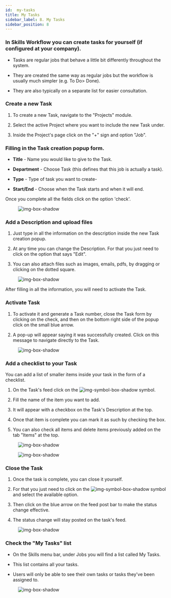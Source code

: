```yaml
---
id:  my-tasks
title: My Tasks
sidebar_label: 8. My Tasks
sidebar_position: 8
---
```


### In Skills Workflow you can create tasks for yourself (if configured at your company).

- Tasks are regular jobs that behave a little bit differently throughout the system.

- They are created the same way as regular jobs but the workflow is usually much simpler (e.g. To Do> Done).

- They are also typically on a separate list for easier consultation.

### Create a new Task

1. To create a new Task, navigate to the "Projects" module.

2. Select the active Project where you want to include the new Task under.

3. Inside the Project's page click on the "+" sign and option "Job".

### Filling in the Task creation popup form. 

- **Title** - Name you would like to give to the Task.

- **Department** - Choose Task (this defines that this job is actually a task).

- **Type** - Type of task you want to create-

- **Start/End** - Choose when the Task starts and when it will end.

Once you complete all the fields click on the option 'check'.

<figure>

![img-box-shadow](/img/university/project-management/project-management-lesson8-1.png)
<figcaption></figcaption>
</figure>

### Add a Description and upload files

1. Just type in all the information on the description inside the new Task creation popup.

2. At any time you can change the Description. For that you just need to click on the option that says "Edit".

3. You can also attach files such as images, emails, pdfs, by dragging or clicking on the dotted square.

<figure>

![img-box-shadow](/img/university/project-management/project-management-lesson8-2.png)
<figcaption></figcaption>
</figure>

After filling in all the information, you will need to activate the Task.

### Activate Task

1. To activate it and generate a Task number, close the Task form by clicking on the check, and then on the bottom right side of the popup click on the small blue arrow.

2. A pop-up will appear saying it was successfully created. Click on this message to navigate directly to the Task.

<figure>

![img-box-shadow](/img/university/project-management/project-management-lesson8-3.png)
<figcaption></figcaption>
</figure>

### Add a checklist to your Task

You can add a list of smaller items inside your task in the form of a checklist.

1. On the Task's feed click on the ![img-symbol-box-shadow](/img/university/project-management/project-management-lesson8-symbol-1.PNG) symbol.

2. Fill the name of the item you want to add.

3. It will appear with a checkbox on the Task's Description at the top.

4. Once that item is complete you can mark it as such by checking the box.

5. You can also check all items and delete items previously added on the tab "Items" at the top.

<figure>

![img-box-shadow](/img/university/project-management/project-management-lesson8-4.png)
<figcaption></figcaption>
</figure>

<figure>

![img-box-shadow](/img/university/project-management/project-management-lesson8-5.png)
<figcaption></figcaption>
</figure>

### Close the Task

1. Once the task is complete, you can close it yourself.

2. For that you just need to click on the ![img-symbol-box-shadow](/img/university/project-management/project-management-lesson8-symbol-2.png) symbol and select the available option.

3. Then click on the blue arrow on the feed post bar to make the status change effective.

4. The status change will stay posted on the task's feed.

<figure>

![img-box-shadow](/img/university/project-management/project-management-lesson8-6.png)
<figcaption></figcaption>
</figure>

### Check the "My Tasks" list

- On the Skills menu bar, under Jobs you will find a list called My Tasks.

- This list contains all your tasks.

- Users will only be able to see their own tasks or tasks they've been assigned to.

<figure>

![img-box-shadow](/img/university/project-management/project-management-lesson8-7.png)
<figcaption></figcaption>
</figure>

